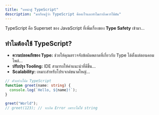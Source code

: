 ```yaml
---
title: "บทนำสู่ TypeScript"
description: "มาเรียนรู้ว่า TypeScript คืออะไรและทำไมเราถึงควรใช้มัน"
---
```


TypeScript คือ Superset ของ JavaScript ที่เพิ่มเรื่องของ **Type Safety** เข้ามา...

## ทำไมต้องใช้ TypeScript?

* **ความปลอดภัยของ Type:** ช่วยให้คุณตรวจจับข้อผิดพลาดที่เกี่ยวกับ Type ได้ตั้งแต่ตอนคอมไพล์...
* **ปรับปรุง Tooling:** IDE สามารถให้คำแนะนำที่ดีขึ้น...
* **Scalability:** เหมาะสำหรับโปรเจกต์ขนาดใหญ่...

```typescript
// ตัวอย่างโค้ด TypeScript
function greet(name: string) {
  console.log(`Hello, ${name}!`);
}

greet("World");
// greet(123); // จะเกิด Error เพราะไม่ใช่ string